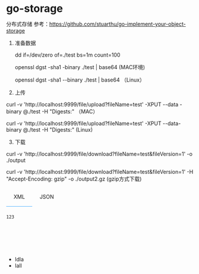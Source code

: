 # go-storage
分布式存储
参考：https://github.com/stuarthu/go-implement-your-object-storage

1. 准备数据

    dd if=/dev/zero of=./test bs=1m count=100
  
    openssl dgst -sha1 -binary ./test | base64 (MAC环境)
  
    openssl dgst -sha1 --binary ./test | base64 （Linux）

2. 上传

  curl -v 'http://localhost:9999/file/upload?fileName=test' -XPUT --data -binary @./test -H "Digests:" （MAC）
  
  curl -v 'http://localhost:9999/file/upload?fileName=test' -XPUT --data-binary @./test -H "Digests:" (Linux)
  
3. 下载
  
  curl -v 'http://localhost:9999/file/download?fileName=test&fileVersion=1' -o ./output
  
  curl -v 'http://localhost:9999/file/download?fileName=test&fileVersion=1' -H "Accept-Encoding: gzip" -o ./output2.gz (gzip方式下载)



<style>
                  
  *{
  margin: 0;
  padding: 0;
  }
  .tpt-bar {
    display:flex;
    /*border:1px solid #e2e2e2;*/
    /*border-radius:2px;*/
    /*background:#c6fced;*/
    /*box-shadow:0 2px 5px 0 rgba(0,0,0,.1);*/
    flex-wrap:wrap;
    /*width: 80%;*/
    width: 100%;
    margin: 0 auto;
  }
  .tpt-bar label {
    display:block;
    padding:0 20px;
    height:50px;
    line-height:50px;
    cursor:pointer; 
    order:1;
  }
  .tpt-bar .tpt-bar-con {
    /*z-index:0;*/
    display:none;
    /*padding:30px;*/
    width:100%;
    min-height:120px;
    line-height: 30px;
    /*border-top:1px solid #e2e2e2;*/
    margin-top: -1px;
    /*background:#f3f3f4;*/
    order:99;
  }
  .tpt-bar input[type=radio] {
    position:absolute;
    opacity:0;
  }
  .tpt-bar input[type=radio]:checked+label {
    /*z-index:1;*/
    /*margin-right:-1px;*/
    border-bottom: 1px solid #40a9ff;                  
    /*margin-left:-1px;*/
    /*border-right:1px solid #e2e2e2;*/
    /*border-left:1px solid #e2e2e2;*/
    /*background:#69d6e8;*/
  }
  .tpt-bar input[type=radio]:checked+label+.tpt-bar-con {
    display:block;
  }
</style>

<div class="tpt-bar">
  <input type="radio" name="bar" id="tab-1" checked="">
  <label for="tab-1">XML</label>
  <div class="tpt-bar-con">

```
123
```

  </div>
  <input type="radio" name="bar" id="tab-2">
  <label for="tab-2">JSON</label>
  <div class="tpt-bar-con">

   ```
   456
   ```

  </div>
</div>

- ldla
- lall
